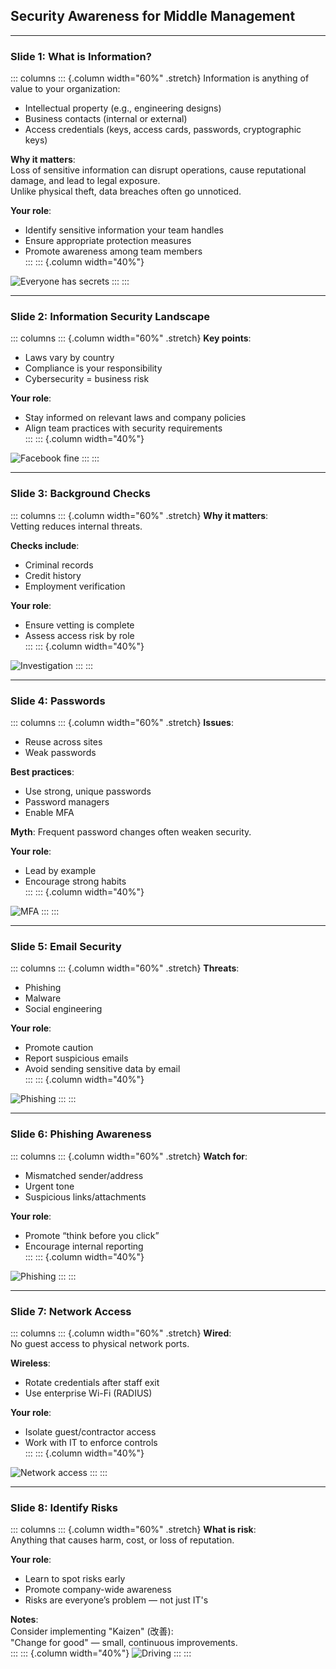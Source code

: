 ## Security Awareness for Middle Management

---

### Slide 1: What is Information?

::: columns
::: {.column width="60%" .stretch}
Information is anything of value to your organization:

* Intellectual property (e.g., engineering designs)  
* Business contacts (internal or external)  
* Access credentials (keys, access cards, passwords, cryptographic keys)  

**Why it matters**:  
Loss of sensitive information can disrupt operations, cause reputational damage, and lead to legal exposure.  
Unlike physical theft, data breaches often go unnoticed.

**Your role**:  
* Identify sensitive information your team handles  
* Ensure appropriate protection measures  
* Promote awareness among team members  
:::
::: {.column width="40%"}
<img src="images/secret-top-stamp-spy-preview.png" alt="Everyone has secrets" style="max-width: 100%; height: auto;">
:::
:::

---

### Slide 2: Information Security Landscape

::: columns
::: {.column width="60%" .stretch}
**Key points**:

* Laws vary by country  
* Compliance is your responsibility  
* Cybersecurity = business risk  

**Your role**:  
* Stay informed on relevant laws and company policies  
* Align team practices with security requirements  
:::
::: {.column width="40%"}
<img src="images/fine-facebook.png" alt="Facebook fine" style="max-width: 100%; height: auto;">
:::
:::

---

### Slide 3: Background Checks

::: columns
::: {.column width="60%" .stretch}
**Why it matters**:  
Vetting reduces internal threats.

**Checks include**:  
* Criminal records  
* Credit history  
* Employment verification  

**Your role**:  
* Ensure vetting is complete  
* Assess access risk by role  
:::
::: {.column width="40%"}
<img src="images/investigation.png" alt="Investigation" style="max-width: 100%; height: auto;">
:::
:::

---

### Slide 4: Passwords

::: columns
::: {.column width="60%" .stretch}
**Issues**:  
* Reuse across sites  
* Weak passwords

**Best practices**:  
* Use strong, unique passwords  
* Password managers  
* Enable MFA

**Myth**: Frequent password changes often weaken security.

**Your role**:  
* Lead by example  
* Encourage strong habits  
:::
::: {.column width="40%"}
<img src="images/YubiKey.png" alt="MFA" style="max-width: 100%; height: auto;">
:::
:::

---

### Slide 5: Email Security

::: columns
::: {.column width="60%" .stretch}
**Threats**:  
* Phishing  
* Malware  
* Social engineering

**Your role**:  
* Promote caution  
* Report suspicious emails  
* Avoid sending sensitive data by email  
:::
::: {.column width="40%"}
<img src="images/phishing.png" alt="Phishing" style="max-width: 100%; height: auto;">
:::
:::

---

### Slide 6: Phishing Awareness

::: columns
::: {.column width="60%" .stretch}
**Watch for**:  
* Mismatched sender/address  
* Urgent tone  
* Suspicious links/attachments

**Your role**:  
* Promote “think before you click”  
* Encourage internal reporting  
:::
::: {.column width="40%"}
<img src="images/site.png" alt="Phishing" style="max-width: 100%; height: auto;">
:::
:::

---

### Slide 7: Network Access

::: columns
::: {.column width="60%" .stretch}
**Wired**:  
No guest access to physical network ports.

**Wireless**:  
* Rotate credentials after staff exit  
* Use enterprise Wi-Fi (RADIUS)

**Your role**:  
* Isolate guest/contractor access  
* Work with IT to enforce controls  
:::
::: {.column width="40%"}
<img src="images/backpack.png" alt="Network access" style="max-width: 100%; height: auto;">
:::
:::

---

### Slide 8: Identify Risks

::: columns
::: {.column width="60%" .stretch}
**What is risk**:  
Anything that causes harm, cost, or loss of reputation.

**Your role**:  
* Learn to spot risks early  
* Promote company-wide awareness  
* Risks are everyone’s problem — not just IT's

**Notes**:  
Consider implementing "Kaizen" (改善):  
"Change for good" — small, continuous improvements.  
:::
::: {.column width="40%"}
<img src="images/driving.png" alt="Driving" style="max-width: 100%; height: auto;">
:::
:::
